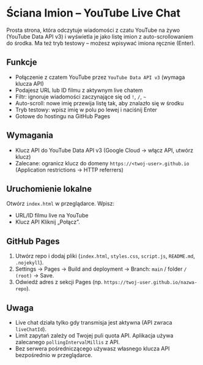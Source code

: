 # Ściana Imion – YouTube Live Chat

Prosta strona, która odczytuje wiadomości z czatu YouTube na żywo (YouTube Data API v3) i wyświetla je jako listę imion z auto-scrollowaniem do środka. Ma też tryb testowy – możesz wpisywać imiona ręcznie (Enter).

## Funkcje
- Połączenie z czatem YouTube przez `YouTube Data API v3` (wymaga klucza API)
- Podajesz URL lub ID filmu z aktywnym live chatem
- Filtr: ignoruje wiadomości zaczynające się od `!`, `/`, `~`
- Auto-scroll: nowe imię przewija listę tak, aby znalazło się w środku
- Tryb testowy: wpisz imię w polu po lewej i naciśnij Enter
- Gotowe do hostingu na GitHub Pages

## Wymagania
- Klucz API do YouTube Data API v3 (Google Cloud → włącz API, utwórz klucz)
- Zalecane: ogranicz klucz do domeny `https://<twoj-user>.github.io` (Application restrictions → HTTP referrers)

## Uruchomienie lokalne
Otwórz `index.html` w przeglądarce. Wpisz:
- URL/ID filmu live na YouTube
- Klucz API
Kliknij „Połącz”.

## GitHub Pages
1. Utwórz repo i dodaj pliki (`index.html`, `styles.css`, `script.js`, `README.md`, `.nojekyll`).
2. Settings → Pages → Build and deployment → Branch: `main` / folder `/ (root)` → Save.
3. Odwiedź adres z sekcji Pages (np. `https://twoj-user.github.io/nazwa-repo`).

## Uwaga
- Live chat działa tylko gdy transmisja jest aktywna (API zwraca `liveChatId`).
- Limit zapytań zależy od Twojej puli quota API. Aplikacja używa zalecanego `pollingIntervalMillis` z API.
- Bez serwera pośredniczącego używasz własnego klucza API bezpośrednio w przeglądarce.